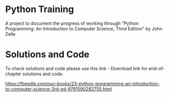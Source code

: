 # Python Training 
A project to document the progress of working through  "Python Programming: An Introduction to Computer Science, Third Edition" by John Zelle
# Solutions and Code
To check solutions and code please use this link - Download link for end-of-chapter solutions and code.

https://fbeedle.com/our-books/23-python-programming-an-introduction-to-computer-science-3rd-ed-9781590282755.html
